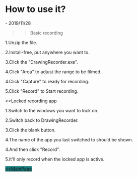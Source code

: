 <h1 class="project-name">How to use it?</h1>- 2019/11/28

>>Basic recording
<p> </p>1.Unzip the file.
<p> </p>2.Install-free, put anywhere you want to.
<p> </p>3.Click the "DrawingRecorder.exe".
<p> </p>4.Click "Area" to adjust the range to be filmed.
<p> </p>4.Click "Capture" to ready for recording.
<p> </p>5.Click "Record" to Start recording.
<p> </p>
<p> </p>
<p> </p>
>>Locked recording app
<p> </p>1.Switch to the windows you want to lock on.
<p> </p>2.Switch back to DrawingRecorder.
<p> </p>3.Click the blank button.
<p> </p>4.The name of the app you last switched to should be shown.
<p> </p>4.And then click "Record".
<p> </p>5.It'll only record when the locked app is active.



<a href="{{site.baseurl}}" class="btn" style = "background-color:#157878"><<MainPage</a>
